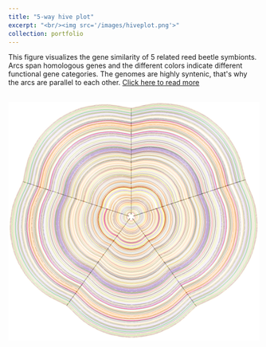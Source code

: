 ```yaml
---
title: "5-way hive plot"
excerpt: "<br/><img src='/images/hiveplot.png'>"
collection: portfolio
---
```

This figure visualizes the gene similarity of 5 related reed beetle symbionts. Arcs span homologous genes and the different colors indicate different functional gene categories. The genomes are highly syntenic, that's why the arcs are parallel to each other. 
[Click here to read more](https://euba.github.io/publication/2020-06-01-paper-title-number-1)

<br/><img src='/images/hiveplot.png'>
